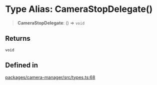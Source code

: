 # Type Alias: CameraStopDelegate()

> **CameraStopDelegate**: () => `void`

## Returns

`void`

## Defined in

[packages/camera-manager/src/types.ts:68](https://github.com/cognitedata/reveal/blob/3aaed3491dba3f4ba9ecd87f495d35383cc73a1d/viewer/packages/camera-manager/src/types.ts#L68)
